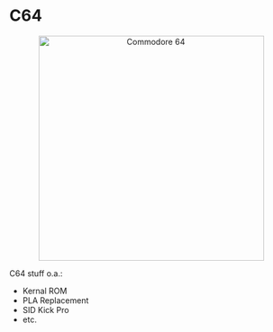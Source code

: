 # C64

<p align="center" ><img width="400" alt="Commodore 64" src="https://github.com/user-attachments/assets/7ee15c70-5c3a-4073-8f32-9896f6eec4db" /></p>



C64 stuff o.a.:
- Kernal ROM
- PLA Replacement
- SID Kick Pro
- etc.

